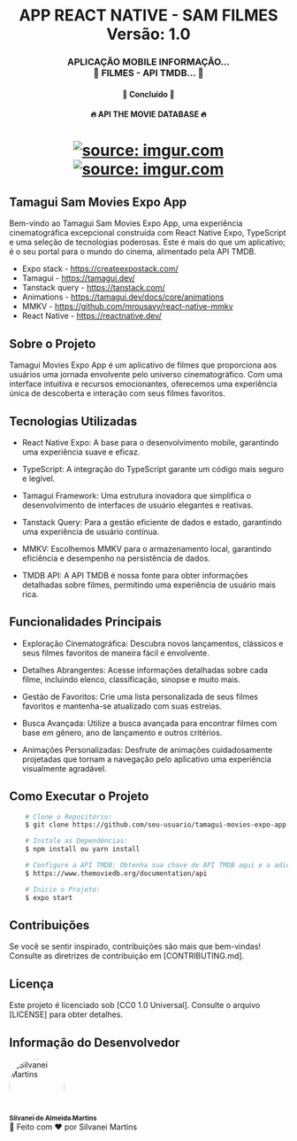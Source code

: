 <h1 align="center">
   APP REACT NATIVE - SAM FILMES
    <br />
   Versão: 1.0
</h1>

<h3 align="center">
    APLICAÇÃO MOBILE INFORMAÇÃO... <br />
    🚧  FILMES - API TMDB...  🚧
</h3>

<h4 align="center">
    🚀 Concluído 🚀
</h4>

<h4 align="center">
    🔥 API THE MOVIE DATABASE 🔥
</h4>

<h1 align="center">
    <a href="https://imgur.com/HpnAuWq"><img src="https://i.imgur.com/HpnAuWq.png" title="source: imgur.com" /></a>
    <br />
    <a href="https://imgur.com/RmaJZYL"><img src="https://i.imgur.com/RmaJZYL.png" title="source: imgur.com" /></a>
</h1>

## Tamagui Sam Movies Expo App

Bem-vindo ao Tamagui Sam Movies Expo App, uma experiência cinematográfica excepcional construída com React Native Expo, TypeScript e uma seleção de tecnologias poderosas. Este é mais do que um aplicativo; é o seu portal para o mundo do cinema, alimentado pela API TMDB.

- Expo stack - https://createexpostack.com/
- Tamagui - https://tamagui.dev/
- Tanstack query - https://tanstack.com/
- Animations - https://tamagui.dev/docs/core/animations
- MMKV - https://github.com/mrousavy/react-native-mmkv
- React Native - https://reactnative.dev/

## Sobre o Projeto

Tamagui Movies Expo App é um aplicativo de filmes que proporciona aos usuários uma jornada envolvente pelo universo cinematográfico. Com uma interface intuitiva e recursos emocionantes, oferecemos uma experiência única de descoberta e interação com seus filmes favoritos.

## Tecnologias Utilizadas

- React Native Expo: A base para o desenvolvimento mobile, garantindo uma experiência suave e eficaz.

- TypeScript: A integração do TypeScript garante um código mais seguro e legível.

- Tamagui Framework: Uma estrutura inovadora que simplifica o desenvolvimento de interfaces de usuário elegantes e reativas.

- Tanstack Query: Para a gestão eficiente de dados e estado, garantindo uma experiência de usuário contínua.

- MMKV: Escolhemos MMKV para o armazenamento local, garantindo eficiência e desempenho na persistência de dados.

- TMDB API: A API TMDB é nossa fonte para obter informações detalhadas sobre filmes, permitindo uma experiência de usuário mais rica.

## Funcionalidades Principais

- Exploração Cinematográfica: Descubra novos lançamentos, clássicos e seus filmes favoritos de maneira fácil e envolvente.

- Detalhes Abrangentes: Acesse informações detalhadas sobre cada filme, incluindo elenco, classificação, sinopse e muito mais.

- Gestão de Favoritos: Crie uma lista personalizada de seus filmes favoritos e mantenha-se atualizado com suas estreias.

- Busca Avançada: Utilize a busca avançada para encontrar filmes com base em gênero, ano de lançamento e outros critérios.

- Animações Personalizadas: Desfrute de animações cuidadosamente projetadas que tornam a navegação pelo aplicativo uma experiência visualmente agradável.

## Como Executar o Projeto

```bash
    # Clone o Repositório:
    $ git clone https://github.com/seu-usuario/tamagui-movies-expo-app.git

    # Instale as Dependências:
    $ npm install ou yarn install

    # Configure a API TMDB: Obtenha sua chave de API TMDB aqui e a adicione ao projeto.
    $ https://www.themoviedb.org/documentation/api

    # Inicie o Projeto:
    $ expo start
```

## Contribuições

Se você se sentir inspirado, contribuições são mais que bem-vindas! Consulte as diretrizes de contribuição em [CONTRIBUTING.md].

## Licença

Este projeto é licenciado sob [CC0 1.0 Universal]. Consulte o arquivo [LICENSE] para obter detalhes.

## Informação do Desenvolvedor

<a href="https://github.com/SilvaneiMartins">
    <img
        style="border-radius:50%"
        src="https://github.com/SilvaneiMartins.png"
        width="100px;"
        alt="Silvanei Martins"
    />
    <br />
    <sub>
        <b>Silvanei de Almeida Martins</b>
    </sub>
</a>
     <a href="https://github.com/SilvaneiMartins" title="Silvanei martins" >
 </a>
<br />
🚀 Feito com ❤️ por Silvanei Martins
